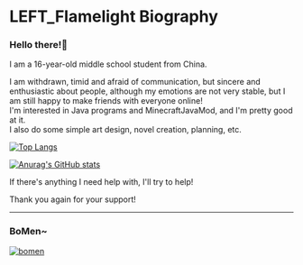 # LEFT_Flamelight Biography  
### Hello there!👋

I am a 16-year-old middle school student from China.

I am withdrawn, timid and afraid of communication, but sincere and enthusiastic about people, although my emotions are not very stable, but I am still happy to make friends with everyone online!  
I'm interested in Java programs and MinecraftJavaMod, and I'm pretty good at it.  
I also do some simple art design, novel creation, planning, etc.

[![Top Langs](https://github-readme-stats.vercel.app/api/top-langs/?username=LEFTFlamelight&theme=tokyonight&layout=compact&langs_count=14&hide=stylus,smarty,scss&count_private=true&exclude_repo=vuepress-theme)](https://github.com/anuraghazra/github-readme-stats)

[![Anurag's GitHub stats](https://github-readme-stats.vercel.app/api?username=LEFTFlamelight&show_icons=true&theme=tokyonight)](https://github.com/anuraghazra/github-readme-stats)

If there's anything I need help with, I'll try to help!

Thank you again for your support!  

----

### BoMen~  
[![bomen](https://s1.ax1x.com/2023/02/11/pS45O1g.png)](https://imgse.com/i/pS45O1g)
